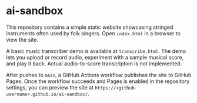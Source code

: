 # ai-sandbox

This repository contains a simple static website showcasing stringed instruments often used by folk singers. Open `index.html` in a browser to view the site.

A basic music transcriber demo is available at `transcribe.html`. The demo lets you upload or record audio, experiment with a sample musical score, and play it back. Actual audio-to-score transcription is not implemented.


After pushes to `main`, a GitHub Actions workflow publishes the site to GitHub Pages. Once the workflow succeeds and Pages is enabled in the repository settings, you can preview the site at `https://<github-username>.github.io/ai-sandbox/`.
